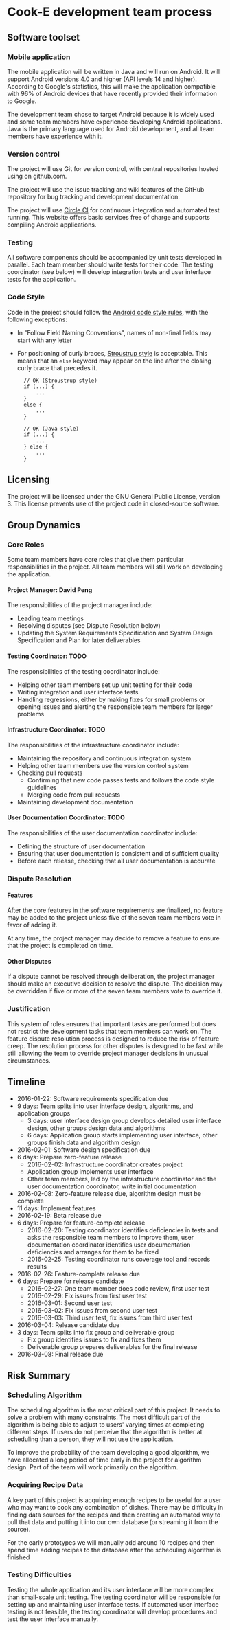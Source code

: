# Cook-E development team process #

## Software toolset ##

### Mobile application ###

The mobile application will be written in Java and will run on Android. It will support Android versions 4.0 and higher
(API levels 14 and higher). According to Google's statistics, this will make the application compatible with 96% of
Android devices that have recently provided their information to Google.

The development team chose to target Android because it is widely used and some team members have experience developing
Android applications. Java is the primary language used for Android development, and all team members have experience with
it.

### Version control ###

The project will use Git for version control, with central repositories hosted using on github.com.

The project will use the issue tracking and wiki features of the GitHub repository for bug tracking and development documentation.

The project will use [Circle CI](https://circleci.com/) for continuous integration and automated test running. This website offers basic services free of charge and supports compiling Android applications.

### Testing ###

All software components should be accompanied by unit tests developed in parallel.
Each team member should write tests for their code.
The testing coordinator (see below) will develop integration tests and user interface tests for the application.

### Code Style ###

Code in the project should follow the [Android code style rules](https://source.android.com/source/code-style.html),
with the following exceptions:

* In "Follow Field Naming Conventions", names of non-final fields may start with any letter
* For positioning of curly braces, [Stroustrup style](https://en.wikipedia.org/wiki/Indent_style#Variant:_Stroustrup)
is acceptable. This means that an `else` keyword may appear on the line after
the closing curly brace that precedes it.


        // OK (Stroustrup style)
        if (...) {
            ...
        }
        else {
            ...
        }

        // OK (Java style)
        if (...) {
            ...
        } else {
            ...
        }

## Licensing ##

The project will be licensed under the GNU General Public License, version 3. This license prevents use of the project code in closed-source software.

## Group Dynamics ##

### Core Roles ###

Some team members have core roles that give them particular responsibilities in the project.
All team members will still work on developing the application.

#### Project Manager: David Peng ####

The responsibilities of the project manager include:

* Leading team meetings
* Resolving disputes (see Dispute Resolution below)
* Updating the System Requirements Specification and System Design Specification and Plan
for later deliverables

#### Testing Coordinator: TODO ####

The responsibilities of the testing coordinator include:

* Helping other team members set up unit testing for their code
* Writing integration and user interface tests
* Handling regressions, either by making fixes for small problems or opening
issues and alerting the responsible team members for larger problems

#### Infrastructure Coordinator: TODO ####

The responsibilities of the infrastructure coordinator include:

* Maintaining the repository and continuous integration system
* Helping other team members use the version control system
* Checking pull requests
    * Confirming that new code passes tests and follows the code style guidelines
    * Merging code from pull requests
* Maintaining development documentation

#### User Documentation Coordinator: TODO ####

The responsibilities of the user documentation coordinator include:

* Defining the structure of user documentation
* Ensuring that user documentation is consistent and of sufficient quality
* Before each release, checking that all user documentation is accurate

### Dispute Resolution ###

#### Features ####

After the core features in the software requirements are finalized, no feature
may be added to the project unless five of the seven team members vote in favor
of adding it.

At any time, the project manager may decide to remove a feature to ensure that
the project is completed on time.

#### Other Disputes ####

If a dispute cannot be resolved through deliberation, the project manager should
make an executive decision to resolve the dispute. The decision may be overridden
if five or more of the seven team members vote to override it.

### Justification ###

This system of roles ensures that important tasks are performed but does not
restrict the development tasks that team members can work on. The feature dispute
resolution process is designed to reduce the risk of feature creep. The resolution
process for other disputes is designed to be fast while still allowing the team
to override project manager decisions in unusual circumstances.

## Timeline ##

* 2016-01-22: Software requirements specification due
* 9 days: Team splits into user interface design, algorithms, and application groups
    * 3 days: user interface design group develops detailed user interface design,
    other groups design data and algorithms
    * 6 days: Application group starts implementing user interface, other groups
    finish data and algorithm design
* 2016-02-01: Software design specification due
* 6 days: Prepare zero-feature release
    * 2016-02-02: Infrastructure coordinator creates project
    * Application group implements user interface
    * Other team members, led by the infrastructure coordinator and the user
    documentation coordinator, write initial documentation
* 2016-02-08: Zero-feature release due, algorithm design must be complete
* 11 days: Implement features
* 2016-02-19: Beta release due
* 6 days: Prepare for feature-complete release
    * 2016-02-20: Testing coordinator identifies deficiencies in tests and asks
    the responsible team members to improve them, user documentation coordinator
    identifies user documentation deficiencies and arranges for them to be fixed
    * 2016-02-25: Testing coordinator runs coverage tool and records results
* 2016-02-26: Feature-complete release due
* 6 days: Prepare for release candidate
    * 2016-02-27: One team member does code review, first user test
    * 2016-02-29: Fix issues from first user test
    * 2016-03-01: Second user test
    * 2016-03-02: Fix issues from second user test
    * 2016-03-03: Third user test, fix issues from third user test
* 2016-03-04: Release candidate due
* 3 days: Team splits into fix group and deliverable group
    * Fix group identifies issues to fix and fixes them
    * Deliverable group prepares deliverables for the final release
* 2016-03-08: Final release due

## Risk Summary ##

### Scheduling Algorithm ###

The scheduling algorithm is the most critical part of this project. It needs to
solve a problem with many constraints. The most difficult part of the algorithm is being able to adjust to users' varying times at completing different steps. If users do not perceive that the
algorithm is better at scheduling than a person, they will not use the application.

To improve the probability of the team developing a good algorithm, we have allocated a long period of time
early in the project for algorithm design. Part of the team will work primarily
on the algorithm.

### Acquiring Recipe Data ###

A key part of this project is acquiring enough recipes to be useful for a user who may want to cook any combination of dishes. There may be difficulty in finding data sources for the recipes and then creating an automated way to pull that data and putting it into our own database (or streaming it from the source).

For the early prototypes we will manually add around 10 recipes and then spend time adding recipes to the database after the scheduling algorithm is finished

### Testing Difficulties ###

Testing the whole application and its user interface will be more complex than
small-scale unit testing. The testing coordinator will be responsible for
setting up and maintaining user interface tests. If automated user interface
testing is not feasible, the testing coordinator will develop procedures and
test the user interface manually.
